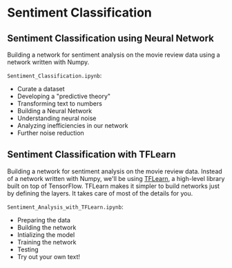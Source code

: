 # Sentiment Classification

## Sentiment Classification using Neural Network

Building a network for sentiment analysis on the movie review data using a network written with Numpy.

`Sentiment_Classification.ipynb`:
* Curate a dataset
* Developing a "predictive theory"
* Transforming text to numbers
* Building a Neural Network
* Understanding neural noise
* Analyzing inefficiencies in our network
* Further noise reduction


## Sentiment Classification with TFLearn

Building a network for sentiment analysis on the movie review data. Instead of a network written with Numpy, we'll be using [TFLearn](http://tflearn.org/), a high-level library built on top of TensorFlow. TFLearn makes it simpler to build networks just by defining the layers. It takes care of most of the details for you.

`Sentiment_Analysis_with_TFLearn.ipynb`:
* Preparing the data
* Building the network
* Intializing the model
* Training the network
* Testing
* Try out your own text!
